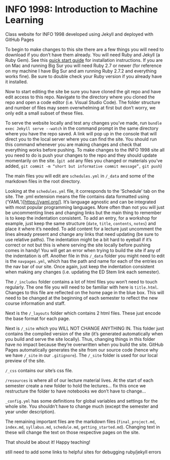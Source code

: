 # INFO 1998: Introduction to Machine Learning


Class website for INFO 1998 developed using Jekyll and deployed with GitHub Pages

To begin to make changes to this site there are a few things you will need to download if you don’t have them already. You will need Ruby and Jekyll (a Ruby Gem). See this [quick start guide](https://jekyllrb.com/docs/installation/) for installation instructions. If you are on Mac and running Big Sur you will need Ruby 2.7 or newer (for reference on my machine I have Big Sur and am running Ruby 2.7.2 and everything works fine). Be sure to double check your Ruby version if you already have it installed. 


Now to start editing the site be sure you have cloned the git repo and have edit access to this repo. Navigate to the directory where you cloned the repo and open a code editor (i.e. Visual Studio Code). The folder structure and number of files may seem overwhelming at first but don’t worry, we only edit a small subset of these files. 

To serve the website locally and test any changes you’ve made, run `bundle exec Jekyll serve --watch` in the command prompt in the same directory where you have the repo saved. A link will pop up in the console that will direct you to the local server where you can find the site. You should run this command whenever you are making changes and check that everything works before pushing. To make changes to the INFO 1998 site all you need to do is push your changes to the repo and they should update momentarily on the site. (`git add` any files you changed or materials you’ve added, `git commit -m “short but informative commit message”,` `git push`)

The main files you will edit are `schedules.yml` in `/_data` and some of the markdown files in the root directory. 

Looking at the `schedules.yml` file, it corresponds to the ‘Schedule’ tab on the site. The .yml extension means the file contains data formatted using (‘YAML’)[https://yaml.org/]. It’s language agnostic and can be integrated with most popular programming languages. More often than not you will just be uncommenting lines and changing links but the main thing to remember is to keep the indentation consistent. To add an entry, for a workshop for example, just keep the same structure (`date`, `title`, `contents`, `notes`) and place it where it’s needed. 
To add content for a lecture just uncomment the lines already present and change any links that need updating (be sure to use relative paths). The indentation might be a bit hard to eyeball if it’s correct or not but this is where serving the site locally before pushing comes in handy! You will get an error when trying to build the site if any of the indentation is off. 
Another file in this `/_data` folder you might need to edit is the `navpages.yml`, which has the path and name for each of the entries on the nav bar of our site. Once again, just keep the indentation consistent when making any changes (i.e. updating the ED Stem link each semester). 

The `/_includes` folder contains a lot of html files you won’t need to touch regularly. The one file you will need to be familiar with here is `title.html`. Changes to this file are reflected on the home page in the blue box. This will need to be changed at the beginning of each semester to reflect the new course information and staff. 

Next is the `/_layouts` folder which contains 2 html files. These just encode the base format for each page. 

Next is `/_site` which you WILL NOT CHANGE ANYTHING IN. This folder just contains the compiled version of the site (it’s generated automatically when you build and serve the site locally). Thus, changing things in this folder have no impact because they’re overwritten when you build the site. GitHub Pages automatically generates the site from our source code (hence why we have  `/_site` in our `.gitignore`). The `/_site` folder is used for our local preview of the site. 

`/_css` contains our site’s css file. 

`/resources` is where all of our lecture material lives. At the start of each semester create a new folder to hold the lectures… fix this once we restructure the folder to have notebooks we don’t have to change…

`_config.yml` has some definitions for global variables and settings for the whole site. You shouldn’t have to change much (except the semester and year under description).

The remaining important files are the markdown files (`final_project.md`, `index.md`, `syllabus.md`, `schedule.md`, `getting_started.md`). Changing text in these will change the text on those respective pages on the site. 

That should be about it! Happy teaching!

still need to add some links to helpful sites for debugging ruby/jekyll errors
